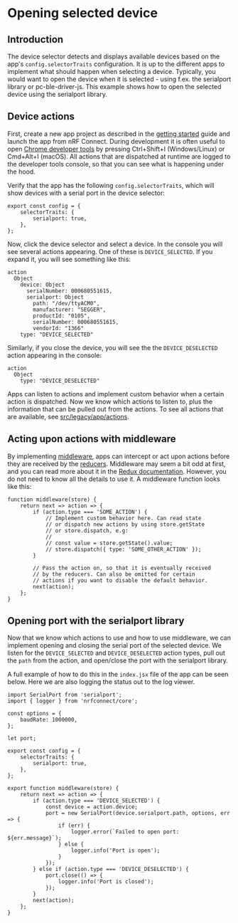 ---
---

# Opening selected device

## Introduction

The device selector detects and displays available devices based on the app's
`config.selectorTraits` configuration. It is up to the different apps to
implement what should happen when selecting a device. Typically, you would want
to open the device when it is selected - using f.ex. the serialport library or
pc-ble-driver-js. This example shows how to open the selected device using the
serialport library.

## Device actions

First, create a new app project as described in the
[getting started](./getting_started) guide and launch the app from nRF Connect.
During development it is often useful to open
[Chrome developer tools](https://developer.chrome.com/devtools) by pressing
Ctrl+Shift+I (Windows/Linux) or Cmd+Alt+I (macOS). All actions that are
dispatched at runtime are logged to the developer tools console, so that you can
see what is happening under the hood.

Verify that the app has the following `config.selectorTraits`, which will show
devices with a serial port in the device selector:

```
export const config = {
    selectorTraits: {
        serialport: true,
    },
};
```

Now, click the device selector and select a device. In the console you will see
several actions appearing. One of these is `DEVICE_SELECTED`. If you expand it,
you will see something like this:

```
action
  Object
    device: Object
      serialNumber: 000680551615,
      serialport: Object
        path: "/dev/ttyACM0",
        manufacturer: "SEGGER",
        productId: "0105",
        serialNumber: 000680551615,
        vendorId: "1366"
    type: "DEVICE_SELECTED"
```

Similarly, if you close the device, you will see the the `DEVICE_DESELECTED`
action appearing in the console:

```
action
  Object
    type: "DEVICE_DESELECTED"
```

Apps can listen to actions and implement custom behavior when a certain action
is dispatched. Now we know which actions to listen to, plus the information that
can be pulled out from the actions. To see all actions that are available, see
[src/legacy/app/actions](https://github.com/NordicSemiconductor/pc-nrfconnect-launcher/tree/master/src/legacy/app/actions).

## Acting upon actions with middleware

By implementing
[middleware](./api_reference#intercepting-actions-with-middleware), apps can
intercept or act upon actions before they are received by the
[reducers](https://github.com/NordicSemiconductor/pc-nrfconnect-launcher/tree/master/src/legacy/app/reducers).
Middleware may seem a bit odd at first, and you can read more about it in the
[Redux documentation](http://redux.js.org/docs/advanced/Middleware.html).
However, you do not need to know all the details to use it. A middleware
function looks like this:

```
function middleware(store) {
    return next => action => {
        if (action.type === 'SOME_ACTION') {
            // Implement custom behavior here. Can read state
            // or dispatch new actions by using store.getState
            // or store.dispatch, e.g:
            //
            // const value = store.getState().value;
            // store.dispatch({ type: 'SOME_OTHER_ACTION' });
        }

        // Pass the action on, so that it is eventually received
        // by the reducers. Can also be omitted for certain
        // actions if you want to disable the default behavior.
        next(action);
    };
}
```

## Opening port with the serialport library

Now that we know which actions to use and how to use middleware, we can
implement opening and closing the serial port of the selected device. We listen
for the `DEVICE_SELECTED` and `DEVICE_DESELECTED` action types, pull out the
`path` from the action, and open/close the port with the serialport library.

A full example of how to do this in the `index.jsx` file of the app can be seen
below. Here we are also logging the status out to the log viewer.

```
import SerialPort from 'serialport';
import { logger } from 'nrfconnect/core';

const options = {
    baudRate: 1000000,
};

let port;

export const config = {
    selectorTraits: {
        serialport: true,
    },
};

export function middleware(store) {
    return next => action => {
        if (action.type === 'DEVICE_SELECTED') {
            const device = action.device;
            port = new SerialPort(device.serialport.path, options, err => {
                if (err) {
                    logger.error(`Failed to open port: ${err.message}`);
                } else {
                    logger.info('Port is open');
                }
            });
        } else if (action.type === 'DEVICE_DESELECTED') {
            port.close(() => {
                logger.info('Port is closed');
            });
        }
        next(action);
    };
}
```
